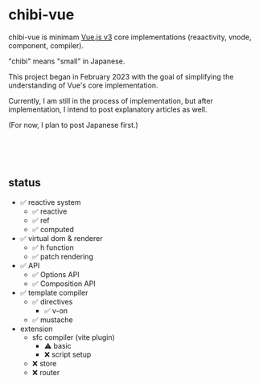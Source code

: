 # chibi-vue

chibi-vue is minimam [Vue.js v3](https://github.com/vuejs/core) core implementations (reaactivity, vnode, component, compiler).

"chibi" means "small" in Japanese.

This project began in February 2023 with the goal of simplifying the understanding of Vue's core implementation.

Currently, I am still in the process of implementation, but after implementation, I intend to post explanatory articles as well.

(For now, I plan to post Japanese first.)

<br/>
<br/>
<br/>

## status

- ✅ reactive system
  - ✅ reactive
  - ✅ ref
  - ✅ computed
- ✅ virtual dom & renderer
  - ✅ h function
  - ✅ patch rendering
- ✅ API
  - ✅ Options API
  - ✅ Composition API
- ✅ template compiler
  - ✅ directives
    - ✅ v-on
  - ✅ mustache
- extension
  - sfc compiler (vite plugin)
    - ⚠️ basic
    - ❌ script setup
  - ❌ store
  - ❌ router
